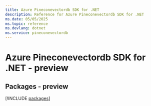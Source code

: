 ```yaml
---
title: Azure Pineconevectordb SDK for .NET
description: Reference for Azure Pineconevectordb SDK for .NET
ms.date: 05/05/2025
ms.topic: reference
ms.devlang: dotnet
ms.service: pineconevectordb
---
```

# Azure Pineconevectordb SDK for .NET - preview
## Packages - preview
[!INCLUDE [packages](pineconevectordb-index.md)]